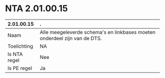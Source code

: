 # NTA 2.01.00.15

 2.01.00.15 | . 
 :--- | :--- 
 Naam | Alle meegeleverde schema's en linkbases moeten onderdeel zijn van de DTS. 
 Toelichting | NA 
 Is NTA regel | Nee 
 Is PE regel | Ja 

